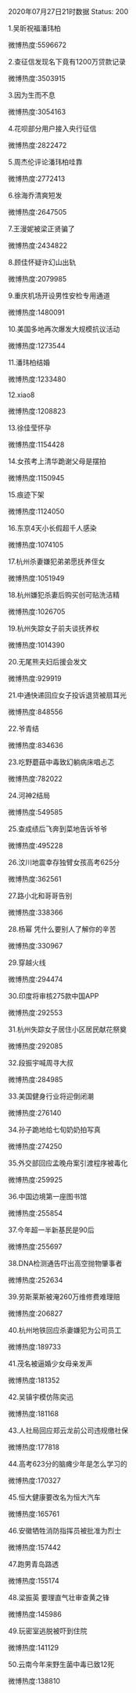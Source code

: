 2020年07月27日21时数据
Status: 200

1.吴昕祝福潘玮柏

微博热度:5596672

2.查征信发现名下竟有1200万贷款记录

微博热度:3503915

3.因为生而不息

微博热度:3054163

4.花呗部分用户接入央行征信

微博热度:2822472

5.周杰伦评论潘玮柏哇靠

微博热度:2772413

6.徐海乔清爽短发

微博热度:2647505

7.王漫妮被梁正贤骗了

微博热度:2434822

8.顾佳怀疑许幻山出轨

微博热度:2079985

9.重庆机场开设男性安检专用通道

微博热度:1480091

10.美国多地再次爆发大规模抗议活动

微博热度:1273544

11.潘玮柏结婚

微博热度:1233480

12.xiao8

微博热度:1208823

13.徐佳莹怀孕

微博热度:1154428

14.女孩考上清华跪谢父母是摆拍

微博热度:1150945

15.痕迹下架

微博热度:1124050

16.东京4天小长假超千人感染

微博热度:1074105

17.杭州杀妻嫌犯弟弟愿抚养侄女

微博热度:1051949

18.杭州嫌犯杀妻后购买创可贴洗洁精

微博热度:1026705

19.杭州失踪女子前夫谈抚养权

微博热度:1014390

20.无尾熊夫妇后援会发文

微博热度:929919

21.中通快递回应女子投诉退货被扇耳光

微博热度:848556

22.爷青结

微博热度:834636

23.吃野蘑菇中毒致幻躺病床唱忐忑

微博热度:782022

24.河神2结局

微博热度:549585

25.查成绩后飞奔到菜地告诉爷爷

微博热度:495228

26.汶川地震幸存独臂女孩高考625分

微博热度:362561

27.路小北和哥哥告别

微博热度:338366

28.杨幂 凭什么要别人了解你的辛苦

微博热度:330967

29.穿越火线

微博热度:294474

30.印度将审核275款中国APP

微博热度:292553

31.杭州失踪女子居住小区居民献花祭奠

微博热度:292085

32.段振宇喊周寻大叔

微博热度:284985

33.美国健身行业将迎倒闭潮

微博热度:276140

34.孙子跪地给七旬奶奶拍写真

微博热度:274250

35.外交部回应孟晚舟案引渡程序被毒化

微博热度:259925

36.中国边境第一座图书馆

微博热度:255854

37.今年超一半新基民是90后

微博热度:255697

38.DNA检测通告吓出高空抛物肇事者

微博热度:252634

39.劳斯莱斯被淹260万维修费难理赔

微博热度:206827

40.杭州地铁回应杀妻嫌犯为公司员工

微博热度:189733

41.茂名被逼婚少女母亲发声

微博热度:181352

42.吴镇宇模仿陈奕迅

微博热度:181168

43.人社局回应郑云龙前公司违规缴社保

微博热度:177818

44.高考623分的脑瘫少年是怎么学习的

微博热度:170327

45.恒大健康要改名为恒大汽车

微博热度:165761

46.安徽牺牲消防指挥员被批准为烈士

微博热度:157442

47.跑男青岛路透

微博热度:155174

48.梁振英 要理直气壮审查黄之锋

微博热度:145986

49.玩密室逃脱被吓到住院

微博热度:141129

50.云南今年来野生菌中毒已致12死

微博热度:138810

